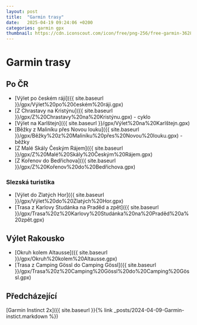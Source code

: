 ```yaml
---
layout: post
title:  "Garmin trasy"
date:   2025-04-19 09:24:06 +0200
categories: garmin gpx
thumbnail: https://cdn.iconscout.com/icon/free/png-256/free-garmin-3628786-3030148.png
---
```


# Garmin trasy


## Po ČR
- [Výlet po českém ráji]({{ site.baseurl }}/gpx/Výlet%20po%20českém%20ráji.gpx)
- [Z Chrastavy na Kristýnu]({{ site.baseurl }}/gpx/Z%20Chrastavy%20na%20Kristýnu.gpx) - cyklo
- [Výlet na Karlštejn]({{ site.baseurl }}/gpx/Výlet%20na%20Karlštejn.gpx)
- [Běžky z Maliníku přes Novou louku]({{ site.baseurl }}/gpx/Běžky%20z%20Maliníku%20přes%20Novou%20louku.gpx) - běžky
- [Z Malé Skály Českým Rájem]({{ site.baseurl }}/gpx/Z%20Malé%20Skály%20Českým%20Rájem.gpx)
- [Z Kořenov do Bedřichova]({{ site.baseurl }}/gpx/Z%20Kořenov%20do%20Bedřichova.gpx)

### Slezská turistika
- [Výlet do Zlatých Hor]({{ site.baseurl }}/gpx/Výlet%20do%20Zlatých%20Hor.gpx)
- [Trasa z Karlovy Studánka na Praděd a zpět]({{ site.baseurl }}/gpx/Trasa%20z%20Karlovy%20Studánka%20na%20Praděd%20a%20zpět.gpx)

## Výlet Rakousko

- [Okruh kolem Altausse]({{ site.baseurl }}/gpx/Okruh%20kolem%20Altausse.gpx)
- [Trasa z Camping Gössl do Camping Gössl]({{ site.baseurl }}/gpx/Trasa%20z%20Camping%20Gössl%20do%20Camping%20Gössl.gpx)

## Předcházející
[Garmin Instinct 2x]({{ site.baseurl }}{% link _posts/2024-04-09-Garmin-instict.markdown %})
